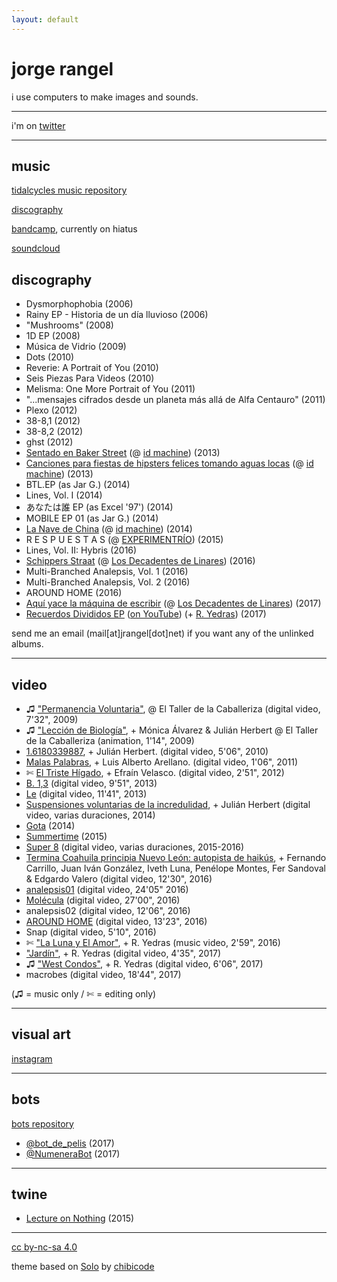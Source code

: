 ```yaml
---
layout: default
---
```


<!--

 ____ ____ ____ ____ ____ ____ ____ ____ ____ ____ ____
||j |||r |||a |||n |||g |||e |||l |||. |||n |||e |||t ||
||__|||__|||__|||__|||__|||__|||__|||__|||__|||__|||__||
|/__\|/__\|/__\|/__\|/__\|/__\|/__\|/__\|/__\|/__\|/__\|

––––––––––––––––––––––––––––––––––––––––––––––––––––––––––––––––––––––––––––––––

CC BY-NA-SA 4.0

––––––––––––––––––––––––––––––––––––––––––––––––––––––––––––––––––––––––––––––––

'In the plagiaristic environment of the Net, where anyone can clone any web site, the artist's URL is the only guarantor that one is viewing the "original", most up-to-date and uncompromised version of the work.'  
––Greene, R. (2004). Internet art. New York, NY: Thames & Hudson.

![me](assets/index-67ca8.png)

-->

# jorge rangel

i use computers to make images and sounds.

---

i'm on [twitter](https://www.twitter.com/jarxg)

---

## music

[tidalcycles music repository](https://github.com/jarxg/my_tidalcycles_stuff)

[discography](discography)

[bandcamp](http://jarxg.bandcamp.com), currently on hiatus

[soundcloud](https://soundcloud.com/jarxg)

## discography

- Dysmorphophobia (2006)  
- Rainy EP - Historia de un día lluvioso (2006)  
- "Mushrooms" (2008)  
- 1D EP (2008)  
- Música de Vidrio (2009)  
- Dots (2010)  
- Reverie: A Portrait of You (2010)  
- Seis Piezas Para Videos (2010)  
- Melisma: One More Portrait of You (2011)  
- "...mensajes cifrados desde un planeta más allá de Alfa Centauro" (2011)  
- Plexo (2012)  
- 38-8,1 (2012)  
- 38-8,2 (2012)  
- ghst (2012)  
- [Sentado en Baker Street](https://idmachine.bandcamp.com/album/sentado-en-baker-street) (@ [id machine](https://idmachine.bandcamp.com)) (2013)  
- [Canciones para fiestas de hipsters felices tomando aguas locas](https://idmachine.bandcamp.com/album/canciones-para-fiestas-de-hipsters-felices-tomando-aguas-locas) (@ [id machine](https://idmachine.bandcamp.com)) (2013)  
- BTL.EP (as Jar G.) (2014)  
- Lines, Vol. I (2014)  
- あなたは誰 EP (as Excel '97') (2014)  
- MOBILE EP 01 (as Jar G.) (2014)  
- [La Nave de China](https://idmachine.bandcamp.com/album/la-nave-de-china) (@ [id machine](https://idmachine.bandcamp.com)) (2014)  
- R E S P U E S T A S (@ [EXPERIMENTRÍO](https://hectorzarate.bandcamp.com)) (2015)  
- Lines, Vol. II: Hybris (2016)  
- [Schippers Straat](https://losdecadentesdelinares.bandcamp.com/album/schippers-straat) (@ [Los Decadentes de Linares](https://losdecadentesdelinares.bandcamp.com)) (2016)  
- Multi-Branched Analepsis, Vol. 1 (2016)  
- Multi​-​Branched Analepsis, Vol. 2 (2016)  
- AROUND HOME (2016)  
- [Aquí yace la máquina de escribir](https://losdecadentesdelinares.bandcamp.com/album/aqu-yace-la-m-quina-de-escribir) (@ [Los Decadentes de Linares](https://losdecadentesdelinares.bandcamp.com)) (2017)  
- [Recuerdos Divididos EP](https://jarxg.bandcamp.com/album/recuerdos-divididos-ep) ([on YouTube](https://www.youtube.com/watch?v=2B9qvX7q7Ys)) (+ [R. Yedras](https://twitter.com/ryedras)) (2017)

send me an email (mail[at]jrangel[dot]net) if you want any of the unlinked albums.

---

## video

- ♫ ["Permanencia Voluntaria"](https://vimeo.com/39743397), @ El Taller de la Caballeriza (digital video, 7'32", 2009)  
- ♫ ["Lección de Biología"](https://www.youtube.com/watch?v=5aI3PoWOjoE), + Mónica Álvarez & Julián Herbert @ El Taller de la Caballeriza (animation, 1'14", 2009)  
- [1.6180339887](https://vimeo.com/39391488), + Julián Herbert. (digital video, 5'06", 2010)  
- [Malas Palabras](https://vimeo.com/31437957), + Luis Alberto Arellano. (digital video, 1'06", 2011)  
- ✄ [El Triste Hígado](https://vimeo.com/39122549), + Efraín Velasco. (digital video, 2'51", 2012)  
- [B. 1,3](https://vimeo.com/67617810) (digital video, 9'51", 2013)
- [Le](https://vimeo.com/64741257) (digital video, 11'41", 2013)  
- [Suspensiones voluntarias de la incredulidad](https://www.youtube.com/watch?v=XAXxDKqQ2fM), + Julián Herbert (digital video, varias duraciones, 2014)
- [Gota](https://vimeo.com/100379907) (2014)  
- [Summertime](https://vimeo.com/116725751) (2015)  
- [Super 8](https://www.youtube.com/playlist?list=PLfAxzDwtu5Br0dinNBVdjVS-rP0_MwDbO) (digital video, varias duraciones, 2015-2016)  
- [Termina Coahuila principia Nuevo León: autopista de haikús](https://www.youtube.com/watch?v=75B9tsA26Ms), + Fernando Carrillo, Juan Iván González, Iveth Luna, Penélope Montes, Fer Sandoval & Edgardo Valero (digital video, 12'30", 2016)  
- [analepsis01](https://www.youtube.com/watch?v=X90kBpaTwL8) (digital video, 24'05" 2016)  
- [Molécula](https://www.youtube.com/watch?v=fqxbWxXeGmg) (digital video, 27'00", 2016)  
- analepsis02 (digital video, 12'06", 2016)  
- [AROUND HOME](https://www.youtube.com/watch?v=Tp26q7GVrm0) (digital video, 13'23", 2016)  
- Snap (digital video, 5'10", 2016)  
- ✄ ["La Luna y El Amor"](https://www.youtube.com/watch?v=XAXxDKqQ2fM), + R. Yedras (music video, 2'59", 2016)  
- ["Jardín"](https://www.youtube.com/watch?v=MBuX7ehnlD8), + R. Yedras (digital video, 4'35", 2017)
- ♫ ["West Condos"](https://www.youtube.com/watch?v=-7b3ao7ylak), + R. Yedras (digital video, 6'06", 2017)
- macrobes (digital video, 18'44", 2017)

(♫ = music only / ✄ = editing only)

---

## visual art

[instagram](https://www.instagram.com/jarxg)

---

## bots

[bots repository](https://github.com/jarxg/cheapbots)

- [@bot_de_pelis](https://twitter.com/bot_de_pelis) (2017)  
- [@NumeneraBot](https://twitter.com/NumeneraBot) (2017)

---

## twine

- [Lecture on Nothing](twine/nothing.html) (2015)

---

[cc by-nc-sa 4.0](http://creativecommons.org/licenses/by-nc-sa/4.0/)

theme based on [Solo](https://jekyllthemes.io/theme/16221683/solo) by [chibicode](https://github.com/chibicode)
